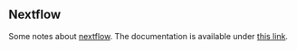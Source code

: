 Nextflow
--------
Some notes about [nextflow](https://nextflow.io/). The documentation is available under [this link](https://www.nextflow.io/docs/latest/index.html).
